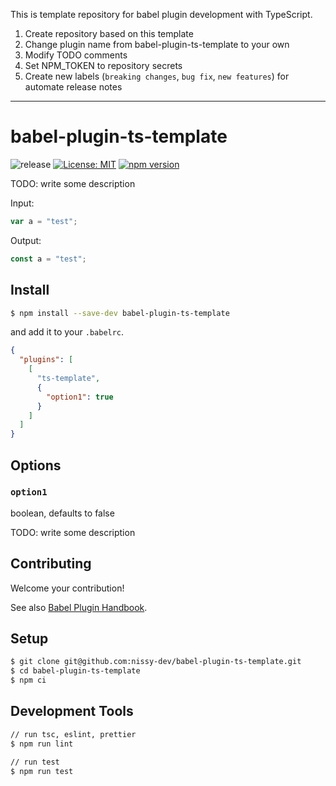 This is template repository for babel plugin development with TypeScript.

1. Create repository based on this template
2. Change plugin name from babel-plugin-ts-template to your own
3. Modify TODO comments
4. Set NPM_TOKEN to repository secrets
5. Create new labels (`breaking changes`, `bug fix`, `new features`) for automate release notes

---

# babel-plugin-ts-template

![release](https://github.com/nissy-dev/babel-plugin-ts-template/actions/workflows/release.yml/badge.svg)
[![License: MIT](https://img.shields.io/github/license/nissy-dev/babel-plugin-ts-template.svg)](https://opensource.org/licenses/MIT)
[![npm version](https://badge.fury.io/js/babel-plugin-ts-template.svg)](https://badge.fury.io/js/babel-plugin-ts-template)

TODO: write some description

Input:

```ts
var a = "test";
```

Output:

```ts
const a = "test";
```

## Install

```sh
$ npm install --save-dev babel-plugin-ts-template
```

and add it to your `.babelrc`.

```json
{
  "plugins": [
    [
      "ts-template",
      {
        "option1": true
      }
    ]
  ]
}
```

## Options

### `option1`

boolean, defaults to false

TODO: write some description

## Contributing

Welcome your contribution!

See also [Babel Plugin Handbook](https://github.com/jamiebuilds/babel-handbook/blob/master/translations/en/plugin-handbook.md).

## Setup

```sh
$ git clone git@github.com:nissy-dev/babel-plugin-ts-template.git
$ cd babel-plugin-ts-template
$ npm ci
```

## Development Tools

```sh
// run tsc, eslint, prettier
$ npm run lint

// run test
$ npm run test
```
